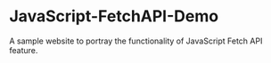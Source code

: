 # JavaScript-FetchAPI-Demo
A sample website to portray the functionality of JavaScript Fetch API feature.
